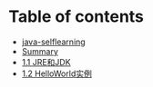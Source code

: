 # Table of contents

* [java-selflearning](README.md)
* [Summary](SUMMARY.MD)
* [1.1 JRE和JDK](1.1-jre-he-jdk.md)
* [1.2 HelloWorld实例](1.2-helloworld-shi-li.md)
